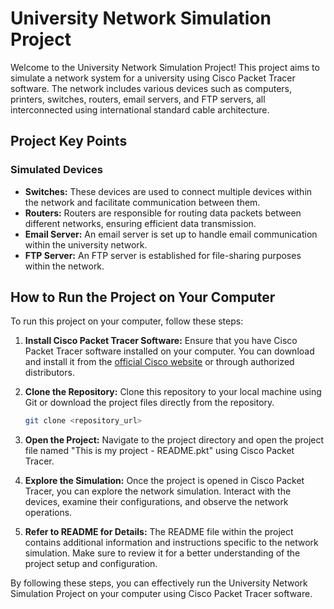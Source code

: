  # University Network Simulation Project

Welcome to the University Network Simulation Project! This project aims to simulate a network system for a university using Cisco Packet Tracer software. The network includes various devices such as computers, printers, switches, routers, email servers, and FTP servers, all interconnected using international standard cable architecture.

## Project Key Points

### Simulated Devices
- **Switches:** These devices are used to connect multiple devices within the network and facilitate communication between them.
- **Routers:** Routers are responsible for routing data packets between different networks, ensuring efficient data transmission.
- **Email Server:** An email server is set up to handle email communication within the university network.
- **FTP Server:** An FTP server is established for file-sharing purposes within the network.

## How to Run the Project on Your Computer

To run this project on your computer, follow these steps:

1. **Install Cisco Packet Tracer Software:**
   Ensure that you have Cisco Packet Tracer software installed on your computer. You can download and install it from the [official Cisco website](https://www.netacad.com/courses/packet-tracer) or through authorized distributors.

2. **Clone the Repository:**
   Clone this repository to your local machine using Git or download the project files directly from the repository.

   ```bash
   git clone <repository_url>

   ```
3. **Open the Project:**
Navigate to the project directory and open the project file named "This is my project - README.pkt" using Cisco Packet Tracer.

4. **Explore the Simulation:**
Once the project is opened in Cisco Packet Tracer, you can explore the network simulation. Interact with the devices, examine their configurations, and observe the network operations.

5. **Refer to README for Details:**
The README file within the project contains additional information and instructions specific to the network simulation. Make sure to review it for a better understanding of the project setup and configuration.

By following these steps, you can effectively run the University Network Simulation Project on your computer using Cisco Packet Tracer software.
